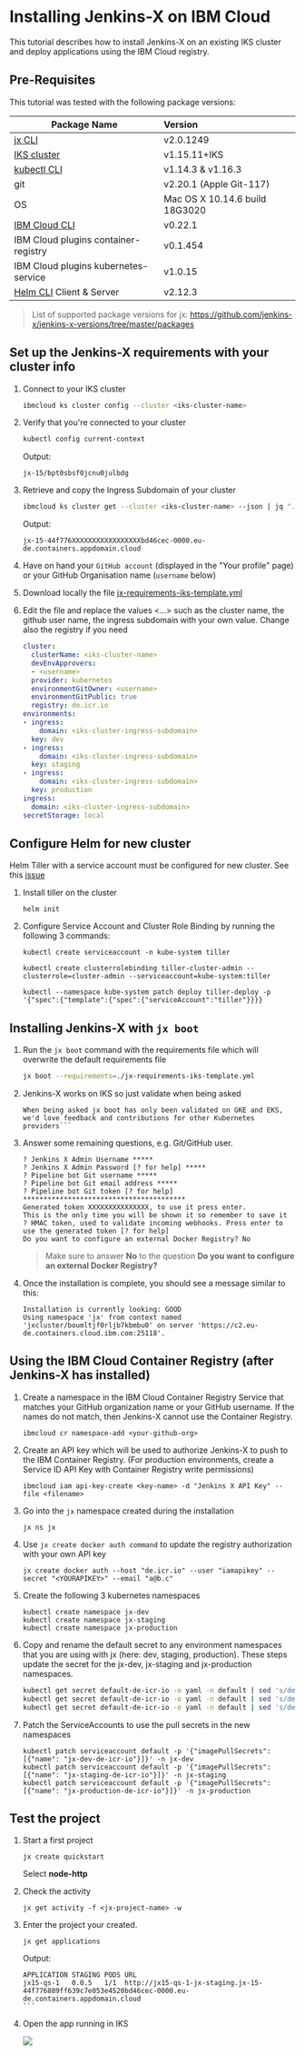 # Installing Jenkins-X on IBM Cloud

This tutorial describes how to install Jenkins-X on an existing IKS cluster and deploy applications using the IBM Cloud registry.

## Pre-Requisites

This tutorial was tested with the following package versions:

| Package Name  | Version     |
| ------------- |:------------|
| [jx CLI](https://jenkins-x.io/docs/getting-started/setup/install/)                          | v2.0.1249 |
| [IKS cluster](https://cloud.ibm.com/kubernetes/clusters)                 | v1.15.11+IKS |
| [kubectl CLI](https://kubernetes.io/fr/docs/tasks/tools/install-kubectl)                     | v1.14.3 & v1.16.3 |
| git                         | v2.20.1 (Apple Git-117) |
| OS                          | Mac OS X 10.14.6 build 18G3020 |
| [IBM Cloud CLI](https://cloud.ibm.com/docs/cli/reference/ibmcloud/download_cli.html#install_use)                         | v0.22.1 |
| IBM Cloud plugins container-registry  | v0.1.454 |
| IBM Cloud plugins kubernetes-service  | v1.0.15 |
| [Helm CLI](https://github.com/helm/helm) Client & Server                  | v2.12.3 |

> List of supported package versions for jx:
https://github.com/jenkins-x/jenkins-x-versions/tree/master/packages


## Set up the Jenkins-X requirements with your cluster info

1. Connect to your IKS cluster
    ```sh
    ibmcloud ks cluster config --cluster <iks-cluster-name>
    ```

1. Verify that you're connected to your cluster
    ```sh
    kubectl config current-context
    ```
    Output:
    ```
    jx-15/bpt0sbsf0jcnu0julbdg
    ```
    
1. Retrieve and copy the Ingress Subdomain of your cluster
    ```sh
    ibmcloud ks cluster get --cluster <iks-cluster-name> --json | jq ".ingressHostname" | tr -d '":,'
    ```
    Output:
    ```
    jx-15-44f776XXXXXXXXXXXXXXXXXbd46cec-0000.eu-de.containers.appdomain.cloud
    ```

1. Have on hand your `GitHub account` (displayed in the "Your profile" page) or your GitHub Organisation name (`username` below)

1. Download locally the file [jx-requirements-iks-template.yml](https://github.com/lionelmace/jenkins-x-iks/blob/master/jx-requirements-iks-template.yml)

1. Edit the file and replace the values <...> such as the cluster name, the github user name, the ingress subdomain with your own value. Change also the registry if you need
    ```yml
    cluster:
      clusterName: <iks-cluster-name>
      devEnvApprovers:
      - <username>
      provider: kubernetes
      environmentGitOwner: <username>
      environmentGitPublic: true
      registry: de.icr.io
    environments:
    - ingress:
        domain: <iks-cluster-ingress-subdomain>
      key: dev
    - ingress:
        domain: <iks-cluster-ingress-subdomain>
      key: staging
    - ingress:
        domain: <iks-cluster-ingress-subdomain>
      key: production
    ingress:
      domain: <iks-cluster-ingress-subdomain>
    secretStorage: local
    ```

## Configure Helm for new cluster

Helm Tiller with a service account must be configured for new cluster. See this [issue](https://github.com/helm/helm/issues/5100)

1. Install tiller on the cluster
    ```
    helm init
    ```

1. Configure Service Account and Cluster Role Binding by running the following 3 commands:
    ```
    kubectl create serviceaccount -n kube-system tiller
    ```
    ```
    kubectl create clusterrolebinding tiller-cluster-admin --clusterrole=cluster-admin --serviceaccount=kube-system:tiller
    ```
    ```
    kubectl --namespace kube-system patch deploy tiller-deploy -p '{"spec":{"template":{"spec":{"serviceAccount":"tiller"}}}}
    ```

## Installing Jenkins-X with `jx boot`

1. Run the `jx boot` command with the requirements file which will overwrite the default requirements file
    ```sh
    jx boot --requirements=./jx-requirements-iks-template.yml
    ```

1. Jenkins-X works on IKS so just validate when being asked 
    ```
    When being asked jx boot has only been validated on GKE and EKS, we'd love feedback and contributions for other Kubernetes providers```

1. Answer some remaining questions, e.g. Git/GitHub user.
    ```
    ? Jenkins X Admin Username *****
    ? Jenkins X Admin Password [? for help] *****
    ? Pipeline bot Git username *****
    ? Pipeline bot Git email address *****
    ? Pipeline bot Git token [? for help] ****************************************
    Generated token XXXXXXXXXXXXXXX, to use it press enter.
    This is the only time you will be shown it so remember to save it
    ? HMAC token, used to validate incoming webhooks. Press enter to use the generated token [? for help]
    Do you want to configure an external Docker Registry? No
    ```
    
    > Make sure to answer **No** to the question **Do you want to configure an external Docker Registry?**

1. Once the installation is complete, you should see a message similar to this:

    ```
    Installation is currently looking: GOOD
    Using namespace 'jx' from context named 'jxcluster/boumltjf0rljb7kbmbu0' on server 'https://c2.eu-de.containers.cloud.ibm.com:25118'.
    ```

## Using the IBM Cloud Container Registry (after Jenkins-X has installed)

1. Create a namespace in the IBM Cloud Container Registry Service that matches your GitHub organization name or your GitHub username. If the names do not match, then Jenkins-X cannot use the Container Registry.
    ```
    ibmcloud cr namespace-add <your-github-org>
    ```
    
1. Create an API key which will be used to authorize Jenkins-X to push to the IBM Container Registry. (For production environments, create a Service ID API Key with Container Registry write permissions)
    ```
    ibmcloud iam api-key-create <key-name> -d "Jenkins X API Key" --file <filename>
    ```

1. Go into the `jx` namespace created during the installation
    ```
    jx ns jx
    ```
    
1. Use `jx create docker auth command` to update the registry authorization with your own API key
    ```
    jx create docker auth --host "de.icr.io" --user "iamapikey" --secret "<YOURAPIKEY>" --email "a@b.c"
    ```

1. Create the following 3 kubernetes namespaces
    ```
    kubectl create namespace jx-dev
    kubectl create namespace jx-staging
    kubectl create namespace jx-production
    ```

1. Copy and rename the default secret to any environment namespaces that you are using with jx (here: dev, staging, production). These steps update the secret for the jx-dev, jx-staging and jx-production namespaces.
    ```sh
    kubectl get secret default-de-icr-io -o yaml -n default | sed 's/default/jx-dev/g' | kubectl -n jx-dev create -f -
    kubectl get secret default-de-icr-io -o yaml -n default | sed 's/default/jx-staging/g' | kubectl -n jx-staging create -f -
    kubectl get secret default-de-icr-io -o yaml -n default | sed 's/default/jx-production/g' | kubectl -n jx-production create -f -
    ```

1. Patch the ServiceAccounts to use the pull secrets in the new namespaces

    ```
    kubectl patch serviceaccount default -p '{"imagePullSecrets": [{"name": "jx-dev-de-icr-io"}]}' -n jx-dev
    kubectl patch serviceaccount default -p '{"imagePullSecrets": [{"name": "jx-staging-de-icr-io"}]}' -n jx-staging
    kubectl patch serviceaccount default -p '{"imagePullSecrets": [{"name": "jx-production-de-icr-io"}]}' -n jx-production
    ```

## Test the project

1. Start a first project
    ```
    jx create quickstart
    ```
    Select **node-http**

1. Check the activity
    ```
    jx get activity -f <jx-project-name> -w
    ```

1. Enter the project your created.
    ```
    jx get applications
    ```
    Output:
    ````
    APPLICATION STAGING PODS URL
    jx15-qs-1   0.0.5   1/1  http://jx15-qs-1-jx-staging.jx-15-44f776889ff639c7e053e4520bd46cec-0000.eu-de.containers.appdomain.cloud
    ```

1. Open the app running in IKS 

    ![](./images/jks-iks-app-2.png)
